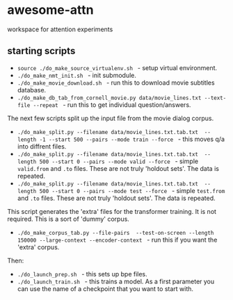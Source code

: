 # awesome-attn
workspace for attention experiments

## starting scripts

* `source ./do_make_source_virtualenv.sh ` - setup virtual environment. 
* `./do_make_nmt_init.sh ` - init submodule.
* `./do_make_movie_download.sh ` - run this to download movie subtitles database.
* `./do_make_db_tab_from_cornell_movie.py data/movie_lines.txt --text-file --repeat ` - run this to get individual question/answers.

The next few scripts split up the input file from the movie dialog corpus.

* `./do_make_split.py --filename data/movie_lines.txt.tab.txt  --length -1 --start 500 --pairs --mode train --force ` - this moves q/a into diffrent files. 
* `./do_make_split.py --filename data/movie_lines.txt.tab.txt  --length 500 --start 0 --pairs --mode valid --force ` - simple `valid.from` and `.to` files. These are not truly 'holdout sets'. The data is repeated.
* `./do_make_split.py --filename data/movie_lines.txt.tab.txt  --length 500 --start 0 --pairs --mode test --force ` - simple `test.from` and `.to` files. These are not truly 'holdout sets'. The data is repeated.

This script generates the 'extra' files for the transformer training. It is not required. This is a sort of 'dummy' corpus.

* `./do_make_corpus_tab.py --file-pairs  --test-on-screen --length 150000 --large-context --encoder-context ` - run this if you want the 'extra' corpus.

Then:

* `./do_launch_prep.sh ` - this sets up bpe files.
* `./do_launch_train.sh ` - this trains a model. As a first parameter you can use the name of a checkpoint that you want to start with.
